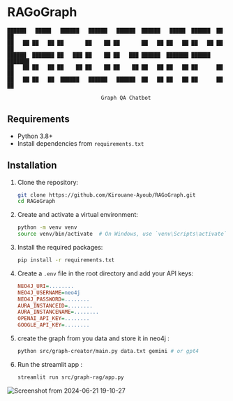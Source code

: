 # RAGoGraph

```
██████   █████   ██████   ██████   ██████  ██████   █████  ██████  ██   ██ 
██   ██ ██   ██ ██       ██    ██ ██       ██   ██ ██   ██ ██   ██ ██   ██ 
██████  ███████ ██   ███ ██    ██ ██   ███ ██████  ███████ ██████  ███████ 
██   ██ ██   ██ ██    ██ ██    ██ ██    ██ ██   ██ ██   ██ ██      ██   ██ 
██   ██ ██   ██  ██████   ██████   ██████  ██   ██ ██   ██ ██      ██   ██ 
                                                                           
                              Graph QA Chatbot                                             
```                                                                          
## Requirements

- Python 3.8+
- Install dependencies from `requirements.txt`

## Installation

1. Clone the repository:
    ```sh
    git clone https://github.com/Kirouane-Ayoub/RAGoGraph.git
    cd RAGoGraph
    ```

2. Create and activate a virtual environment:
    ```sh
    python -m venv venv
    source venv/bin/activate  # On Windows, use `venv\Scripts\activate`
    ```

3. Install the required packages:
    ```sh
    pip install -r requirements.txt
    ```

4. Create a `.env` file in the root directory and add your API keys:
    ```ini
    NEO4J_URI=........
    NEO4J_USERNAME=neo4j
    NEO4J_PASSWORD=........
    AURA_INSTANCEID=........
    AURA_INSTANCENAME=........
    OPENAI_API_KEY=........
    GOOGLE_API_KEY=........
    ```
5. create the graph from you data and store it in neo4j : 

    ```sh
    python src/graph-creator/main.py data.txt gemini # or gpt4
    ```
6. Run the streamlit app : 
    ```sh
    streamlit run src/graph-rag/app.py
    ```
  ![Screenshot from 2024-06-21 19-10-27](https://github.com/Kirouane-Ayoub/RAGoGraph/assets/99510125/f73b484c-45bb-4077-8fb2-6cc67ab08502)
